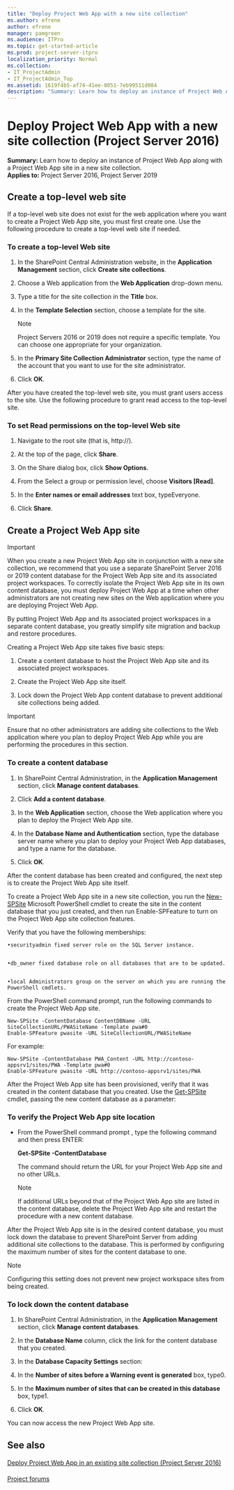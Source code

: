 ```yaml
---
title: "Deploy Project Web App with a new site collection"
ms.author: efrene
author: efrene
manager: pamgreen
ms.audience: ITPro
ms.topic: get-started-article
ms.prod: project-server-itpro
localization_priority: Normal
ms.collection:
- IT_ProjectAdmin
- IT_ProjectAdmin_Top
ms.assetid: 1619f4b5-af74-41ee-8051-7eb99511d084
description: "Summary: Learn how to deploy an instance of Project Web App along with a Project Web App site in a new site collection."
---
```


# Deploy Project Web App with a new site collection (Project Server 2016)
 
 **Summary:** Learn how to deploy an instance of Project Web App along with a Project Web App site in a new site collection.<br/>
**Applies to:** Project Server 2016, Project Server 2019
  
## Create a top-level web site

If a top-level web site does not exist for the web application where you want to create a Project Web App site, you must first create one. Use the following procedure to create a top-level web site if needed.
  
### To create a top-level Web site

1. In the SharePoint Central Administration website, in the **Application Management** section, click **Create site collections**.
    
2. Choose a Web application from the **Web Application** drop-down menu.
    
3. Type a title for the site collection in the **Title** box.
    
4. In the **Template Selection** section, choose a template for the site.
    
    > [!NOTE]
    > Project Servers 2016 or 2019 does not require a specific template. You can choose one appropriate for your organization. 
  
5. In the **Primary Site Collection Administrator** section, type the name of the account that you want to use for the site administrator.
    
6. Click **OK**.
    
After you have created the top-level web site, you must grant users access to the site. Use the following procedure to grant read access to the top-level site.
  
### To set Read permissions on the top-level Web site

1. Navigate to the root site (that is, http://<servername>).
    
2. At the top of the page, click **Share**.
    
3. On the Share dialog box, click **Show Options**.
    
4. From the Select a group or permission level, choose **<site> Visitors [Read]**.
    
5. In the **Enter names or email addresses** text box, typeEveryone.
    
6. Click **Share**.
    
## Create a Project Web App site

> [!IMPORTANT]
> When you create a new Project Web App site in conjunction with a new site collection, we recommend that you use a separate SharePoint Server 2016 or 2019 content database for the Project Web App site and its associated project workspaces. To correctly isolate the Project Web App site in its own content database, you must deploy Project Web App at a time when other administrators are not creating new sites on the Web application where you are deploying Project Web App. 
  
By putting Project Web App and its associated project workspaces in a separate content database, you greatly simplify site migration and backup and restore procedures.
  
Creating a Project Web App site takes five basic steps:
  
1. Create a content database to host the Project Web App site and its associated project workspaces.
    
2. Create the Project Web App site itself.
    
3. Lock down the Project Web App content database to prevent additional site collections being added.
    
> [!IMPORTANT]
> Ensure that no other administrators are adding site collections to the Web application where you plan to deploy Project Web App while you are performing the procedures in this section. 
  
### To create a content database

1. In SharePoint Central Administration, in the **Application Management** section, click **Manage content databases**.
    
2. Click **Add a content database**.
    
3. In the **Web Application** section, choose the Web application where you plan to deploy the Project Web App site.
    
4. In the **Database Name and Authentication** section, type the database server name where you plan to deploy your Project Web App databases, and type a name for the database.
    
5. Click **OK**.
    
After the content database has been created and configured, the next step is to create the Project Web App site itself.
  
To create a Project Web App site in a new site collection, you run the [New-SPSite](https://docs.microsoft.com/en-us/powershell/module/sharepoint-server/new-spsite?view=sharepoint-ps) Microsoft PowerShell cmdlet to create the site in the content database that you just created, and then run Enable-SPFeature to turn on the Project Web App site collection features. 

Verify that you have the following memberships:

    •securityadmin fixed server role on the SQL Server instance. 


    •db_owner fixed database role on all databases that are to be updated. 


    •local Administrators group on the server on which you are running the PowerShell cmdlets.

From the PowerShell command prompt, run the following commands to create the Project Web App site.
  
```
New-SPSite -ContentDatabase ContentDBName -URL SiteCollectionURL/PWASiteName -Template pwa#0
Enable-SPFeature pwasite -URL SiteCollectionURL/PWASiteName
```

For example:
  
```
New-SPSite -ContentDatabase PWA_Content -URL http://contoso-appsrv1/sites/PWA -Template pwa#0
Enable-SPFeature pwasite -URL http://contoso-appsrv1/sites/PWA

```

After the Project Web App site has been provisioned, verify that it was created in the content database that you created. Use the [Get-SPSite](https://docs.microsoft.com/en-us/powershell/module/sharepoint-server/get-spsite?view=sharepoint-ps) cmdlet, passing the new content database as a parameter:
  
### To verify the Project Web App site location

- From the PowerShell command prompt , type the following command and then press ENTER:
    
    **Get-SPSite -ContentDatabase** _<ContentDatabaseName>_
    
    The command should return the URL for your Project Web App site and no other URLs.
    
    > [!NOTE]
    > If additional URLs beyond that of the Project Web App site are listed in the content database, delete the Project Web App site and restart the procedure with a new content database. 
  
After the Project Web App site is in the desired content database, you must lock down the database to prevent SharePoint Server from adding additional site collections to the database. This is performed by configuring the maximum number of sites for the content database to one. 
  
> [!NOTE]
> Configuring this setting does not prevent new project workspace sites from being created. 
  
### To lock down the content database

1. In SharePoint Central Administration, in the **Application Management** section, click **Manage content databases**.
    
2. In the **Database Name** column, click the link for the content database that you created.
    
3. In the **Database Capacity Settings** section:
    
1. In the **Number of sites before a Warning event is generated** box, type0.
    
2. In the **Maximum number of sites that can be created in this database** box, type1.
    
4. Click **OK**.
    
You can now access the new Project Web App site.
  
## See also

#### 

[Deploy Project Web App in an existing site collection (Project Server 2016)](deploy-project-web-app-in-an-existing-site-collection-project-server-2016.md)
#### 

[Project forums](https://social.technet.microsoft.com/Forums/en-US/category/project)

